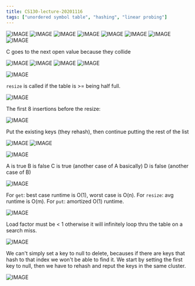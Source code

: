 ```yaml
---
title: CS130-lecture-20201116
tags: ["unordered symbol table", "hashing", "linear probing"]
---
```


![IMAGE](/notes/7880A5783400DF0BF6A514CDD97CF417.jpg)
![IMAGE](/notes/6AC9939A958758B800D51B163ED2FF93.jpg)
![IMAGE](/notes/DD6BF435463D475E209F5A5C4E9BB644.jpg)
![IMAGE](/notes/7463F11BEEDF9C50E3252A60AE3ABD5D.jpg)
![IMAGE](/notes/FE1C142738EF451C61116081CF0C197B.jpg)
![IMAGE](/notes/1DFADA94B6F6C320B9E069F03604D2C9.jpg)
![IMAGE](/notes/DE3A5AF6A6F9D3C47CCC302C4EE0EE0A.jpg)
![IMAGE](/notes/D261BA1D9BD0048CDAFFB89DB8D29FD0.jpg)

C goes to the next open value because they collide

![IMAGE](/notes/63B562B75CB0AEEF50A11AFC149B8CE5.jpg)
![IMAGE](/notes/EF507E5AA5B2A5F2340AEC7D12A23532.jpg)
![IMAGE](/notes/0211F1E8FD01236A6E917C756C5275D9.jpg)
![IMAGE](/notes/4C22F854B116DA9617AFCEB7052A8C7D.jpg)

![IMAGE](/notes/458609898DC969EFC29E9E15C25D5226.jpg)

`resize` is called if the table is >= being half full.

![IMAGE](/notes/6F2A7AFC702A695D0621EF5B7052A979.jpg)

The first 8 insertions before the resize:

![IMAGE](/notes/F40F77A7D44FBBFA527D38D1AA28EFD8.jpg)

Put the existing keys (they rehash), then continue putting the rest of the list

![IMAGE](/notes/C17BF6D0CC0E40F21890378DD5A00C33.jpg)
![IMAGE](/notes/0859EE5BAC678C0A740220C06786F1C3.jpg)

![IMAGE](/notes/703ACED37FFB11A156ADAC3BD22E4FD0.jpg)

A is true
B is false
C is true (another case of A basically)
D is false (another case of B)

![IMAGE](/notes/AE6E4208C34F82827A430A857CC57179.jpg)

For `get`: best case runtime is O(1), worst case is O(n).
For `resize`: avg runtime is O(m).
For `put`: amortized O(1) runtime.

![IMAGE](/notes/57BB4C29328FC2F39281496B3CD0A674.jpg)

Load factor must be < 1 otherwise it will infinitely loop thru the table on a search miss.

![IMAGE](/notes/76C14F0A85D9A076033894010E4763AA.jpg)

We can't simply set a key to null to delete, becauses if there are keys that hash to that index we won't be able to find it. We start by setting the first key to null, then we have to rehash and reput the keys in the same cluster.

![IMAGE](/notes/063C411680B281489C3FE99802F5CD25.jpg)
